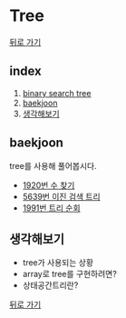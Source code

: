 # Tree

[뒤로 가기](https://github.com/nadarm/42-algorithm)

## index
1. [binary search tree](./binary_search_tree)
1. [baekjoon](#baekjoon)
1. [생각해보기](#생각해보기)

## baekjoon
tree를 사용해 풀어봅시다.
- [1920번 수 찾기](https://www.acmicpc.net/problem/1920)
- [5639번 이진 검색 트리](https://www.acmicpc.net/problem/5639)
- [1991번 트리 순회](https://www.acmicpc.net/problem/1991)

## 생각해보기
- tree가 사용되는 상황
- array로 tree를 구현하려면?
- 상태공간트리란?


[뒤로 가기](https://github.com/nadarm/42-algorithm)
